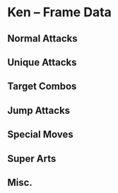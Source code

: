 # Ken – Frame Data


## Normal Attacks


## Unique Attacks


## Target Combos


## Jump Attacks


## Special Moves


## Super Arts


## Misc.
